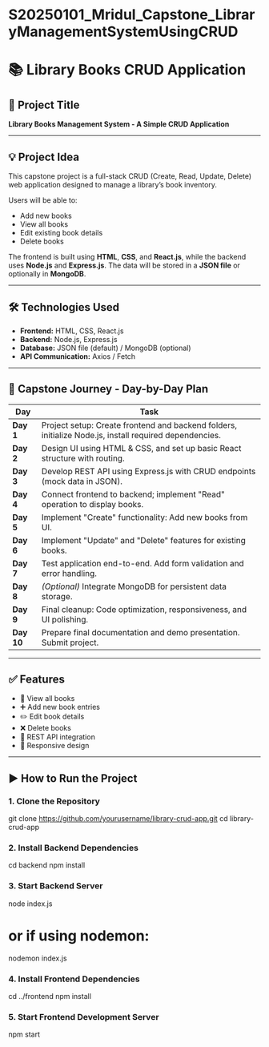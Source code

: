 # S20250101_Mridul_Capstone_LibraryManagementSystemUsingCRUD

# 📚 Library Books CRUD Application

## 🔖 Project Title
**Library Books Management System - A Simple CRUD Application**

---

## 💡 Project Idea
This capstone project is a full-stack CRUD (Create, Read, Update, Delete) web application designed to manage a library’s book inventory.

Users will be able to:
- Add new books
- View all books
- Edit existing book details
- Delete books

The frontend is built using **HTML**, **CSS**, and **React.js**, while the backend uses **Node.js** and **Express.js**. The data will be stored in a **JSON file** or optionally in **MongoDB**.

---

## 🛠️ Technologies Used
- **Frontend:** HTML, CSS, React.js
- **Backend:** Node.js, Express.js
- **Database:** JSON file (default) / MongoDB (optional)
- **API Communication:** Axios / Fetch

---


## 📅 Capstone Journey - Day-by-Day Plan

| Day      | Task                                                                 |
|-----------|----------------------------------------------------------------------|
| **Day 1** | Project setup: Create frontend and backend folders, initialize Node.js, install required dependencies. |
| **Day 2** | Design UI using HTML & CSS, and set up basic React structure with routing. |
| **Day 3** | Develop REST API using Express.js with CRUD endpoints (mock data in JSON). |
| **Day 4** | Connect frontend to backend; implement "Read" operation to display books. |
| **Day 5** | Implement "Create" functionality: Add new books from UI. |
| **Day 6** | Implement "Update" and "Delete" features for existing books. |
| **Day 7** | Test application end-to-end. Add form validation and error handling. |
| **Day 8** | *(Optional)* Integrate MongoDB for persistent data storage. |
| **Day 9** | Final cleanup: Code optimization, responsiveness, and UI polishing. |
| **Day 10**| Prepare final documentation and demo presentation. Submit project. |

---

## ✅ Features
- 📖 View all books
- ➕ Add new book entries
- ✏️ Edit book details
- ❌ Delete books
- 🔗 REST API integration
- 📱 Responsive design

---

## ▶️ How to Run the Project

### 1. Clone the Repository

git clone https://github.com/yourusername/library-crud-app.git
cd library-crud-app

### 2. Install Backend Dependencies 


cd backend
npm install


### 3. Start Backend Server

node index.js
# or if using nodemon:
nodemon index.js


### 4. Install Frontend Dependencies

cd ../frontend
npm install


### 5. Start Frontend Development Server

npm start

